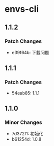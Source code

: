# envs-cli

## 1.1.2

### Patch Changes

- e39f64b: 下载问题

## 1.1.1

### Patch Changes

- 54eab85: 1.1.1

## 1.1.0

### Minor Changes

- 7d372f1: 初始化
- b61254d: 1.0.8
